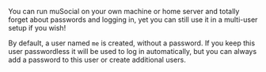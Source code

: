You can run muSocial on your own machine or home server and totally forget about passwords and logging in, yet you can still use it in a multi-user setup if you wish!

By default, a user named `me` is created, without a password. If you keep this user passwordless it will be used to log in automatically, but you can always add a password to this user or create additional users.
